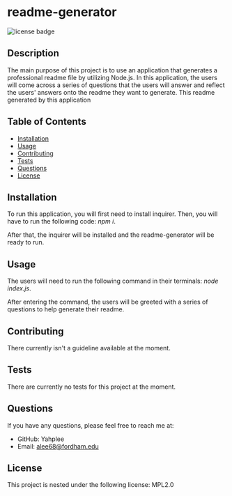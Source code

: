 # readme-generator

![license badge](https://img.shields.io/badge/license-MPL2.0-brightgreen.svg)

## Description

The main purpose of this project is to use an application that generates a professional readme file by utilizing Node.js. In this application, the users will come across a series of questions that the users will answer and reflect the users' answers onto the readme they want to generate. This readme generated by this application

## Table of Contents

- [Installation](#installation)
- [Usage](#usage)
- [Contributing](#contributing)
- [Tests](#tests)
- [Questions](#question)
- [License](#license)

## Installation

To run this application, you will first need to install inquirer. Then, you will have to run the following code: _npm i_.

After that, the inquirer will be installed and the readme-generator will be ready to run.

## Usage

The users will need to run the following command in their terminals: _node index.js_.

After entering the command, the users will be greeted with a series of questions to help generate their readme.

## Contributing

There currently isn't a guideline available at the moment.

## Tests

There are currently no tests for this project at the moment.

## Questions

If you have any questions, please feel free to reach me at:

- GitHub: Yahplee
- Email: alee68@fordham.edu

## License

This project is nested under the following license: MPL2.0

